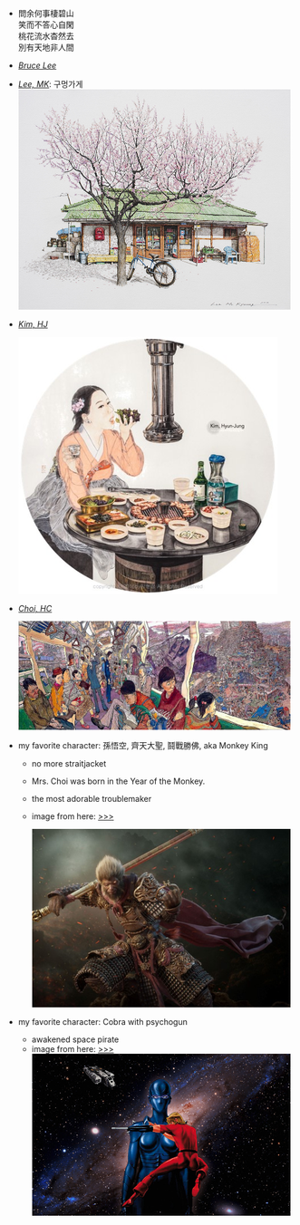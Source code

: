 * 問余何事棲碧山  
  笑而不答心自閑    
  桃花流水杳然去    
  別有天地非人間

* [_Bruce Lee_](https://www.brucelee.com/)
* [_Lee, MK_](http://www.leemk.com/): 구멍가게  
  ![](/pics/littleStore_LMK.jpg)
* [_Kim, HJ_](http://kimhyunjung.kr/)

  ![](/pics/ssam_KHJ.jpg)

* [_Choi, HC_](http://www.komacon.kr/dmk/manhwazine/zine_view.asp?cateNum=419&Tag=&seq=510&nowPage=324&srh_fld=&srh_txt=)

  ![](/pics/subwayLine2.jpg)

* my favorite character: 孫悟空, 齊天大聖, 鬪戰勝佛, aka Monkey King

  * no more straitjacket

  * Mrs. Choi was born in the Year of the Monkey.

  * the most adorable troublemaker

  * image from here: [&gt;&gt;&gt;](http://www.zbrushcentral.com/showthread.php?176969-Monkey-King)

    ![](/pics/ogong.jpg)

* my favorite character: Cobra with psychogun

  * awakened space pirate
  * image from here: [&gt;&gt;&gt;](http://lhomanimale.deviantart.com/art/Space-Adventure-Cobra-201165520)    
    ![](/pics/cobra.jpg)



